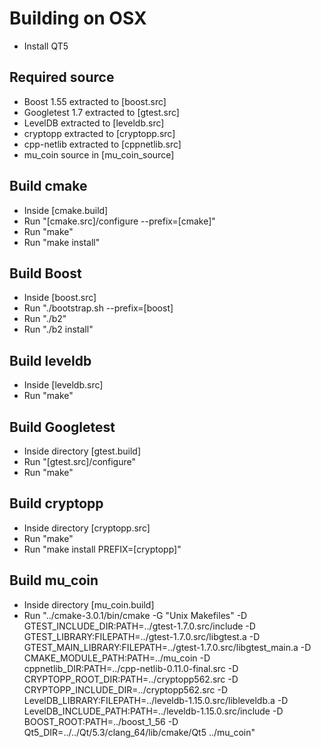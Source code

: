 # Building on OSX
* Install QT5

## Required source
* Boost 1.55 extracted to [boost.src]
* Googletest 1.7 extracted to [gtest.src]
* LevelDB extracted to [leveldb.src]
* cryptopp extracted to [cryptopp.src]
* cpp-netlib extracted to [cppnetlib.src]
* mu_coin source in [mu_coin_source]

## Build cmake
* Inside [cmake.build]
* Run "[cmake.src]/configure --prefix=[cmake]"
* Run "make"
* Run "make install"

## Build Boost
* Inside [boost.src]
* Run "./bootstrap.sh --prefix=[boost]
* Run "./b2"
* Run "./b2 install"

## Build leveldb
* Inside [leveldb.src]
* Run "make"

## Build Googletest
* Inside directory [gtest.build]
* Run "[gtest.src]/configure"
* Run "make"

## Build cryptopp
* Inside directory [cryptopp.src]
* Run "make"
* Run "make install PREFIX=[cryptopp]"

## Build mu_coin
* Inside directory [mu_coin.build]
* Run "../cmake-3.0.1/bin/cmake -G "Unix Makefiles" -D GTEST_INCLUDE_DIR:PATH=../gtest-1.7.0.src/include -D GTEST_LIBRARY:FILEPATH=../gtest-1.7.0.src/libgtest.a -D GTEST_MAIN_LIBRARY:FILEPATH=../gtest-1.7.0.src/libgtest_main.a -D CMAKE_MODULE_PATH:PATH=../mu_coin -D cppnetlib_DIR:PATH=../cpp-netlib-0.11.0-final.src -D CRYPTOPP_ROOT_DIR:PATH=../cryptopp562.src -D CRYPTOPP_INCLUDE_DIR=../cryptopp562.src -D LevelDB_LIBRARY:FILEPATH=../leveldb-1.15.0.src/libleveldb.a -D LevelDB_INCLUDE_PATH:PATH=../leveldb-1.15.0.src/include -D BOOST_ROOT:PATH=../boost_1_56 -D Qt5_DIR=../../Qt/5.3/clang_64/lib/cmake/Qt5 ../mu_coin"